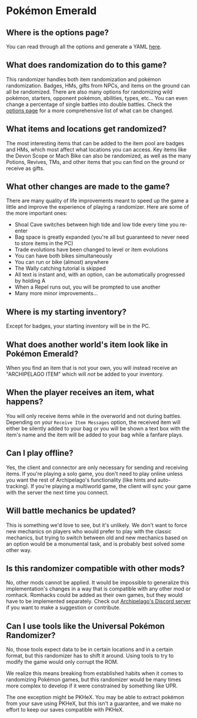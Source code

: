 # Pokémon Emerald

## Where is the options page?

You can read through all the options and generate a YAML [here](../player-options).

## What does randomization do to this game?

This randomizer handles both item randomization and pokémon randomization. Badges, HMs, gifts from NPCs, and items on
the ground can all be randomized. There are also many options for randomizing wild pokémon, starters, opponent pokémon,
abilities, types, etc… You can even change a percentage of single battles into double battles. Check the
[options page](../player-options) for a more comprehensive list of what can be changed.

## What items and locations get randomized?

The most interesting items that can be added to the item pool are badges and HMs, which most affect what locations you
can access. Key items like the Devon Scope or Mach Bike can also be randomized, as well as the many Potions, Revives,
TMs, and other items that you can find on the ground or receive as gifts.

## What other changes are made to the game?

There are many quality of life improvements meant to speed up the game a little and improve the experience of playing a
randomizer. Here are some of the more important ones:

- Shoal Cave switches between high tide and low tide every time you re-enter
- Bag space is greatly expanded (you're all but guaranteed to never need to store items in the PC)
- Trade evolutions have been changed to level or item evolutions
- You can have both bikes simultaneously
- You can run or bike (almost) anywhere
- The Wally catching tutorial is skipped
- All text is instant and, with an option, can be automatically progressed by holding A
- When a Repel runs out, you will be prompted to use another
- Many more minor improvements…

## Where is my starting inventory?

Except for badges, your starting inventory will be in the PC.

## What does another world's item look like in Pokémon Emerald?

When you find an item that is not your own, you will instead receive an "ARCHIPELAGO ITEM" which will *not* be added to
your inventory.

## When the player receives an item, what happens?

You will only receive items while in the overworld and not during battles. Depending on your `Receive Item Messages`
option, the received item will either be silently added to your bag or you will be shown a text box with the item's
name and the item will be added to your bag while a fanfare plays.

## Can I play offline?

Yes, the client and connector are only necessary for sending and receiving items. If you're playing a solo game, you
don't need to play online unless you want the rest of Archipelago's functionality (like hints and auto-tracking). If
you're playing a multiworld game, the client will sync your game with the server the next time you connect.

## Will battle mechanics be updated?

This is something we'd love to see, but it's unlikely. We don't want to force new mechanics on players who would prefer
to play with the classic mechanics, but trying to switch between old and new mechanics based on an option would be a
monumental task, and is probably best solved some other way.

## Is this randomizer compatible with other mods?

No, other mods cannot be applied. It would be impossible to generalize this implementation's changes in a way that is
compatible with any other mod or romhack. Romhacks could be added as their own games, but they would have to be
implemented separately. Check out [Archipelago's Discord server](https://discord.gg/8Z65BR2) if you want to make a
suggestion or contribute.

## Can I use tools like the Universal Pokémon Randomizer?

No, those tools expect data to be in certain locations and in a certain format, but this randomizer has to shift it
around. Using tools to try to modify the game would only corrupt the ROM.

We realize this means breaking from established habits when it comes to randomizing Pokémon games, but this randomizer
would be many times more complex to develop if it were constrained by something like UPR.

The one exception might be PKHeX. You may be able to extract pokémon from your save using PKHeX, but this isn't a
guarantee, and we make no effort to keep our saves compatible with PKHeX.
